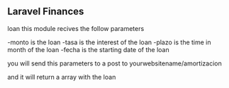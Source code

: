## Laravel Finances

loan
this module recives the follow parameters

-monto is the loan
-tasa is the interest of the loan
-plazo is the time in month of the loan 
-fecha is the starting date of the loan 

you will send this parameters to a post to yourwebsitename/amortizacion

and it will return a array with the loan 